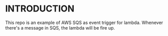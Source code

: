 # INTRODUCTION

This repo is an example of AWS SQS as event trigger for lambda. Whenever there's a message in SQS, the lambda will be fire up.
